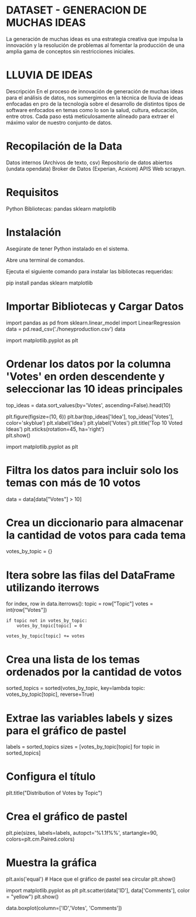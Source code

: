 # DATASET - GENERACION DE MUCHAS IDEAS
La generación de muchas ideas es una estrategia creativa que impulsa la innovación y la resolución de problemas al fomentar la producción de una amplia gama de conceptos sin restricciones iniciales.

# LLUVIA DE IDEAS 
Descripción
En el proceso de innovación de generación de muchas ideas para el análisis de datos, nos sumergimos en la técnica de lluvia de ideas enfocadas en pro de la tecnología sobre el desarrollo de distintos tipos de software enfocados en temas como lo son la salud, cultura, educación, entre otros. Cada paso está meticulosamente alineado para extraer el máximo valor de nuestro conjunto de datos.

# Recopilación de la Data
Datos internos (Archivos de texto, csv)
Repositorio de datos abiertos (undata opendata)
Broker de Datos (Experian, Acxiom)
APIS
Web scrapyn.

# Requisitos 
Python
Bibliotecas:
  pandas
  sklearn
  matplotlib

# Instalación

Asegúrate de tener Python instalado en el sistema.

Abre una terminal de comandos.

Ejecuta el siguiente comando para instalar las bibliotecas requeridas:

pip install pandas sklearn matplotlib


# Importar Bibliotecas y Cargar Datos

import pandas as pd
from sklearn.linear_model import LinearRegression
data = pd.read_csv('./honeyproduction.csv')
data

import matplotlib.pyplot as plt

# Ordenar los datos por la columna 'Votes' en orden descendente y seleccionar las 10 ideas principales
top_ideas = data.sort_values(by='Votes', ascending=False).head(10)


plt.figure(figsize=(10, 6))
plt.bar(top_ideas['Idea'], top_ideas['Votes'], color='skyblue')
plt.xlabel('Idea')
plt.ylabel('Votes')
plt.title('Top 10 Voted Ideas')
plt.xticks(rotation=45, ha='right')  
plt.show()

import matplotlib.pyplot as plt

# Filtra los datos para incluir solo los temas con más de 10 votos
data = data[data["Votes"] > 10]

# Crea un diccionario para almacenar la cantidad de votos para cada tema
votes_by_topic = {}

# Itera sobre las filas del DataFrame utilizando iterrows
for index, row in data.iterrows():
    topic = row["Topic"]
    votes = int(row["Votes"])

    if topic not in votes_by_topic:
        votes_by_topic[topic] = 0

    votes_by_topic[topic] += votes

# Crea una lista de los temas ordenados por la cantidad de votos
sorted_topics = sorted(votes_by_topic, key=lambda topic: votes_by_topic[topic], reverse=True)

# Extrae las variables labels y sizes para el gráfico de pastel
labels = sorted_topics
sizes = [votes_by_topic[topic] for topic in sorted_topics]

# Configura el título
plt.title("Distribution of Votes by Topic")

# Crea el gráfico de pastel
plt.pie(sizes, labels=labels, autopct='%1.1f%%', startangle=90, colors=plt.cm.Paired.colors)

# Muestra la gráfica
plt.axis('equal')  # Hace que el gráfico de pastel sea circular
plt.show()

import matplotlib.pyplot as plt
plt.scatter(data['ID'], data['Comments'], color = "yellow")
plt.show()

data.boxplot(column=['ID','Votes', 'Comments'])
